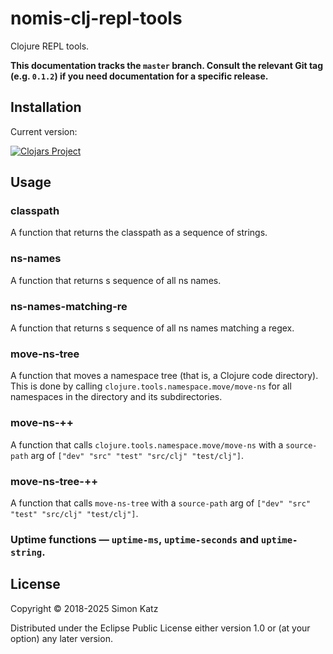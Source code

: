 # nomis-clj-repl-tools

Clojure REPL tools.

**This documentation tracks the `master` branch. Consult the relevant Git tag (e.g. `0.1.2`) if you need documentation for a specific release.**


## Installation

Current version:

[![Clojars Project](https://img.shields.io/clojars/v/nomis-clj-repl-tools.svg)](https://clojars.org/nomis-clj-repl-tools)


## Usage

### classpath

A function that returns the classpath as a sequence of strings.

### ns-names

A function that returns s sequence of all ns names.

### ns-names-matching-re

A function that returns s sequence of all ns names matching a regex.

### move-ns-tree

A function that moves a namespace tree (that is, a Clojure code directory). This is done by calling `clojure.tools.namespace.move/move-ns` for all namespaces in the directory and its subdirectories.

### move-ns-++

A function that calls `clojure.tools.namespace.move/move-ns` with a `source-path` arg of `["dev" "src" "test" "src/clj" "test/clj"]`.

### move-ns-tree-++

A function that calls `move-ns-tree` with a `source-path` arg of `["dev" "src" "test" "src/clj" "test/clj"]`.

### Uptime functions — `uptime-ms`, `uptime-seconds` and `uptime-string`.

## License

Copyright © 2018-2025 Simon Katz

Distributed under the Eclipse Public License either version 1.0 or (at your option) any later version.
